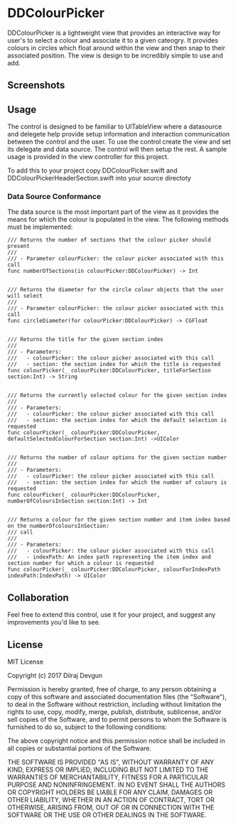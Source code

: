 # DDColourPicker

DDColourPicker is a lightweight view that provides an interactive way for user's to select a colour and associate it to a given cateogry. It provides colours in circles which float around within the view and then snap to their associated position. The view is design to be incredibly simple to use and add. 

## Screenshots



## Usage 

The control is designed to be familiar to UITableView where a datasource and delegete help provide setup information and interaction communication between the control and the user. To use the control create the view and set its delegate and data source. The control will then setup the rest. A sample usage is provided in the view controller for this project.

To add this to your project copy DDColourPicker.swift and DDColourPickerHeaderSection.swift into your source directoty

### Data Source Conformance 

The data source is the most important part of the view as it provides the means for which the colour is populated in the view.
The following methods must be implemented:
```
/// Returns the number of sections that the colour picker should present
///
/// - Parameter colourPicker: the colour picker associated with this call
func numberOfSections(in colourPicker:DDColourPicker) -> Int


/// Returns the diameter for the circle colour objects that the user will select
///
/// - Parameter colourPicker: the colour picker associated with this call
func circleDiameter(for colourPicker:DDColourPicker) -> CGFloat


/// Returns the title for the given section index
///
/// - Parameters:
///   - colourPicker: the colour picker associated with this call
///   - section: the section index for which the title is requested
func colourPicker(_ colourPicker:DDColourPicker, titleForSection section:Int) -> String


/// Returns the currently selected colour for the given section index
///
/// - Parameters:
///   - colourPicker: the colour picker associated with this call
///   - section: the section index for which the default selection is requested
func colourPicker(_ colourPicker:DDColourPicker, defaultSelectedColourForSection section:Int) ->UIColor


/// Returns the number of colour options for the given section number
///
/// - Parameters:
///   - colourPicker: the colour picker associated with this call
///   - section: the section index for which the number of colours is requested
func colourPicker(_ colourPicker:DDColourPicker, numberOfColoursInSection section:Int) -> Int


/// Returns a colour for the given section number and item index based on the numberOfcoloursInSection:
/// call
///
/// - Parameters:
///   - colourPicker: the colour picker associated with this call
///   - indexPath: An index path representing the item index and section number for which a colour is requested
func colourPicker(_ colourPicker:DDColourPicker, colourForIndexPath indexPath:IndexPath) -> UIColor
```

## Collaboration

Feel free to extend this control, use it for your project, and suggest any improvements you'd like to see. 

## License

MIT License

Copyright (c) 2017 Dilraj Devgun

Permission is hereby granted, free of charge, to any person obtaining a copy
of this software and associated documentation files (the "Software"), to deal
in the Software without restriction, including without limitation the rights
to use, copy, modify, merge, publish, distribute, sublicense, and/or sell
copies of the Software, and to permit persons to whom the Software is
furnished to do so, subject to the following conditions:

The above copyright notice and this permission notice shall be included in all
copies or substantial portions of the Software.

THE SOFTWARE IS PROVIDED "AS IS", WITHOUT WARRANTY OF ANY KIND, EXPRESS OR
IMPLIED, INCLUDING BUT NOT LIMITED TO THE WARRANTIES OF MERCHANTABILITY,
FITNESS FOR A PARTICULAR PURPOSE AND NONINFRINGEMENT. IN NO EVENT SHALL THE
AUTHORS OR COPYRIGHT HOLDERS BE LIABLE FOR ANY CLAIM, DAMAGES OR OTHER
LIABILITY, WHETHER IN AN ACTION OF CONTRACT, TORT OR OTHERWISE, ARISING FROM,
OUT OF OR IN CONNECTION WITH THE SOFTWARE OR THE USE OR OTHER DEALINGS IN THE
SOFTWARE.
